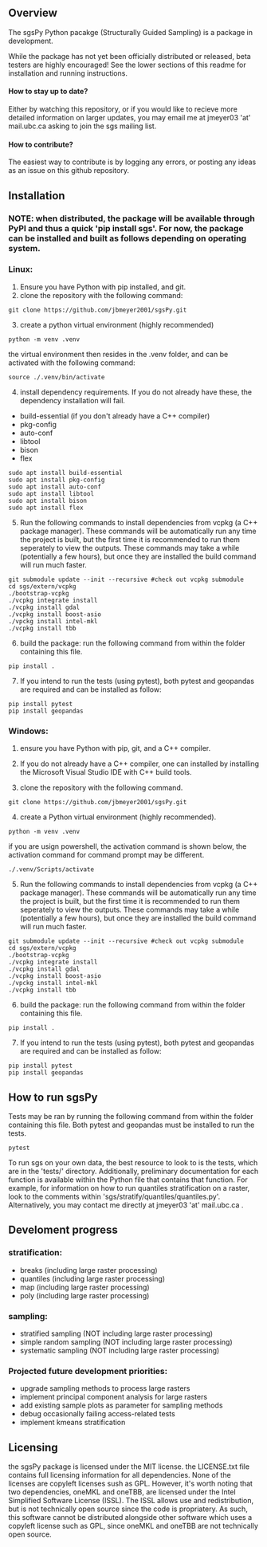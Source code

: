 ## Overview
The sgsPy Python pacakge (Structurally Guided Sampling) is a package in development.

While the package has not yet been officially distributed or released, beta testers
are highly encouraged! See the lower sections of this readme for installation and
running instructions. 

#### How to stay up to date?
Either by watching this repository, or if you would like to recieve more detailed information on
larger updates, you may email me at jmeyer03 'at' mail.ubc.ca asking to join the sgs mailing list.

#### How to contribute?
The easiest way to contribute is by logging any errors, or posting any ideas as an issue on this github repository.

## Installation
### NOTE: when distributed, the package will be available through PyPI and thus a quick 'pip install sgs'. For now, the package can be installed and built as follows depending on operating system.

### Linux:
1. Ensure you have Python with pip installed, and git.
2. clone the repository with the following command:
```
git clone https://github.com/jbmeyer2001/sgsPy.git
```

3. create a python virtual environment (highly recommended)
```
python -m venv .venv
```

the virtual environment then resides in the .venv folder, and can be activated with the following command:
```
source ./.venv/bin/activate
```

4. install dependency requirements. If you do not already have these, the dependency installation will fail.
 - build-essential (if you don't already have a C++ compiler)
 - pkg-config
 - auto-conf
 - libtool
 - bison
 - flex

```
sudo apt install build-essential
sudo apt install pkg-config
sudo apt install auto-conf
sudo apt install libtool
sudo apt install bison
sudo apt install flex
```

5. Run the following commands to install dependencies from vcpkg (a C++ package manager). These commands will be automatically run any time the project is built, but the first time it is recommended to run them seperately to view the outputs. These commands may take a while (potentially a few hours), but once they are installed the build command will run much faster.
```
git submodule update --init --recursive #check out vcpkg submodule
cd sgs/extern/vcpkg
./bootstrap-vcpkg
./vcpkg integrate install
./vcpkg install gdal
./vcpkg install boost-asio
./vpckg install intel-mkl
./vcpkg install tbb
```

6. build the package: run the following command from within the folder containing this file.
```
pip install .
```

7. If you intend to run the tests (using pytest), both pytest and geopandas are required and can be installed as follow:
```
pip install pytest
pip install geopandas
```

### Windows:

1. ensure you have Python with pip, git, and a C++ compiler.

2. If you do not already have a C++ compiler, one can installed by installing the Microsoft Visual Studio IDE with C++ build tools.

3. clone the repository with the following command.
```
git clone https://github.com/jbmeyer2001/sgsPy.git
```

4. create a Python virtual environment (highly recommended).
```
python -m venv .venv
```

if you are usign powershell, the activation command is shown below, the activation command for command prompt may be different.
```
./.venv/Scripts/activate
```

5. Run the following commands to install dependencies from vcpkg (a C++ package manager). These commands will be automatically run any time the project is built, but the first time it is recommended to run them seperately to view the outputs. These commands may take a while (potentially a few hours), but once they are installed the build command will run much faster.
```
git submodule update --init --recursive #check out vcpkg submodule
cd sgs/extern/vcpkg
./bootstrap-vcpkg
./vcpkg integrate install
./vcpkg install gdal
./vcpkg install boost-asio
./vpckg install intel-mkl
./vcpkg install tbb
```

6. build the package: run the following command from within the folder containing this file.
```
pip install .
```

7. If you intend to run the tests (using pytest), both pytest and geopandas are required and can be installed as follow:
```
pip install pytest
pip install geopandas
```

## How to run sgsPy

Tests may be ran by running the following command from within the folder containing this file. Both pytest and geopandas must be installed to run the tests.
```
pytest
```

To run sgs on your own data, the best resource to look to is the tests, which are in the 'tests/' directory. Additionally, preliminary documentation for each function is available within the Python file that contains that function. For example, for information on how to run quantiles stratification on a raster, look to the comments within 'sgs/stratify/quantiles/quantiles.py'. Alternatively, you may contact me directly at jmeyer03 'at' mail.ubc.ca . 

## Develoment progress
### stratification:
 - breaks (including large raster processing)
 - quantiles (including large raster processing)
 - map (including large raster processing)
 - poly (including large raster processing)

### sampling:
 - stratified sampling (NOT including large raster processing)
 - simple random sampling (NOT including large raster processing)
 - systematic sampling (NOT including large raster processing)

### Projected future development priorities:
 - upgrade sampling methods to process large rasters
 - implement principal component analysis for large rasters
 - add existing sample plots as parameter for sampling methods
 - debug occasionally failing access-related tests
 - implement kmeans stratification

## Licensing
the sgsPy package is licensed under the MIT license. the LICENSE.txt file contains
full licensing information for all dependencies. None of the licenses are
copyleft licenses sush as GPL. However, it's worth noting that two dependencies,
oneMKL and oneTBB, are licensed under the Intel Simplified Software License (ISSL).
The ISSL allows use and redistribution, but is not technically open source since the
code is propriatery. As such, this software cannot be distributed alongside other
software which uses a copyleft license such as GPL, since oneMKL and oneTBB are not
technically open source.
